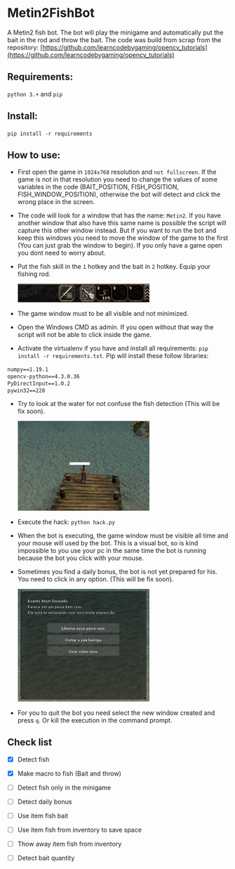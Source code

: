 # Metin2FishBot

A Metin2 fish bot. The bot will play the minigame and automatically put the bait in the rod and throw the bait.
The code was build from scrap from the repository: [https://github.com/learncodebygaming/opencv_tutorials](https://github.com/learncodebygaming/opencv_tutorials)

## Requirements:
`python 3.+` and `pip`

## Install:

`pip install -r requirements`

## How to use:

- First open the game in `1024x768` resolution and `not fullscreen`. If the game is not in that resolution you need to change the values of some variables in the code (BAIT_POSITION, FISH_POSITION, FISH_WINDOW_POSITION), otherwise the bot will detect and click the wrong place in the screen.
- The code will look for a window that has the name: `Metin2`. If you have another window that also have this same name is possible the script will capture this other window instead. But if you want to run the bot and keep this windows you need to move the window of the game to the first (You can just grab the window to begin). If you only have a game open you dont need to worry about.
- Put the fish skill in the `1` hotkey and the bait in `2` hotkey. Equip your fishing rod.

   <img src="/images/actionbar.png" width="300">

- The game window must to be all visible and not minimized.
- Open the Windows CMD as admin. If you open without that way the script will not be able to click inside the game.
- Activate the virtualenv if you have and install all requirements: `pip install -r requirements.txt`. Pip will install these follow libraries:

```
numpy==1.19.1
opencv-python==4.3.0.36
PyDirectInput==1.0.2
pywin32==228
```

- Try to look at the water for not confuse the fish detection (This will be fix soon).

   <img src="/images/look.jpg" width="300">

- Execute the hack: `python hack.py`
- When the bot is executing, the game window must be visible all time and your mouse will used by the bot. This is a visual bot, so is kind impossible to you use your pc in the same time the bot is running because the bot you click with your mouse.
- Sometimes you find a daily bonus, the bot is not yet prepared for his. You need to click in any option. (This will be fix soon).

   <img src="/images/atum.png" width="300">

- For you to quit the bot you need select the new window created and press `q`. Or kill the execution in the command prompt.

## Check list


- [x] Detect fish
- [x] Make macro to fish (Bait and throw)
- [ ] Detect fish only in the minigame
- [ ] Detect daily bonus
- [ ] Use item fish bait
- [ ] Use item fish from inventory to save space
- [ ] Thow away item fish from inventory
- [ ] Detect bait quantity

